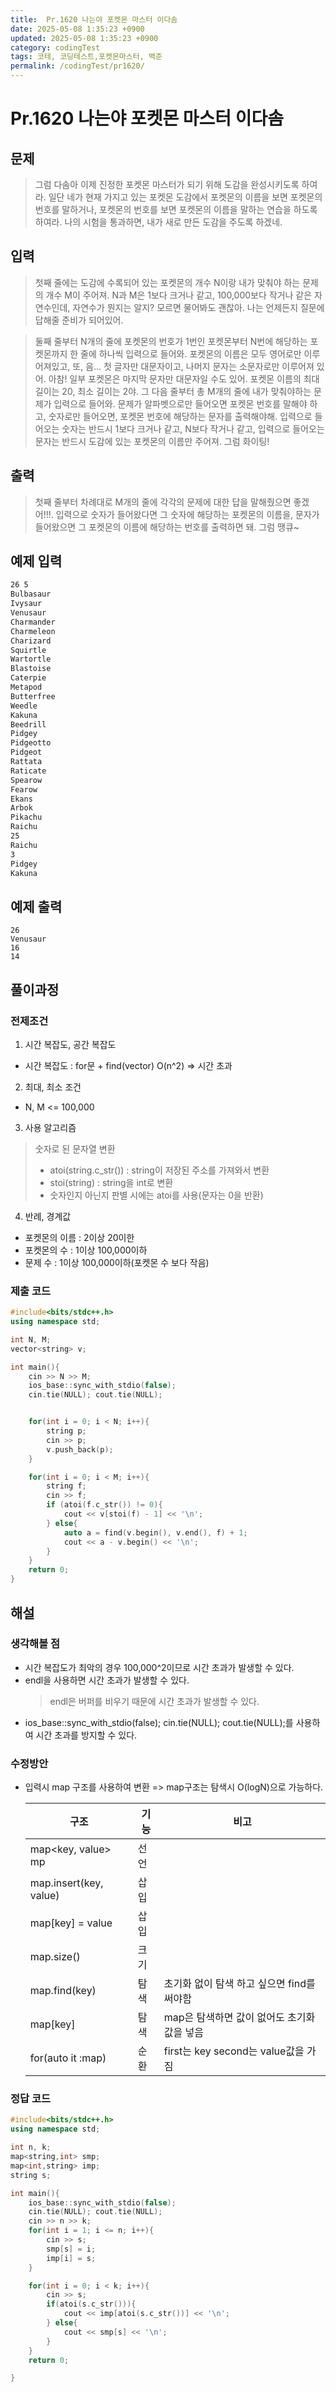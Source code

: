 ```yaml
---
title:  Pr.1620 나는야 포켓몬 마스터 이다솜
date: 2025-05-08 1:35:23 +0900
updated: 2025-05-08 1:35:23 +0900
category: codingTest
tags: 코테, 코딩테스트,포켓몬마스터, 백준
permalink: /codingTest/pr1620/
---
```

# Pr.1620 나는야 포켓몬 마스터 이다솜
## 문제
> 그럼 다솜아 이제 진정한 포켓몬 마스터가 되기 위해 도감을 완성시키도록 하여라. 일단 네가 현재 가지고 있는 포켓몬 도감에서 포켓몬의 이름을 보면 포켓몬의 번호를 말하거나, 포켓몬의 번호를 보면 포켓몬의 이름을 말하는 연습을 하도록 하여라. 나의 시험을 통과하면, 내가 새로 만든 도감을 주도록 하겠네.
## 입력
> 첫째 줄에는 도감에 수록되어 있는 포켓몬의 개수 N이랑 내가 맞춰야 하는 문제의 개수 M이 주어져. N과 M은 1보다 크거나 같고, 100,000보다 작거나 같은 자연수인데, 자연수가 뭔지는 알지? 모르면 물어봐도 괜찮아. 나는 언제든지 질문에 답해줄 준비가 되어있어.

> 둘째 줄부터 N개의 줄에 포켓몬의 번호가 1번인 포켓몬부터 N번에 해당하는 포켓몬까지 한 줄에 하나씩 입력으로 들어와. 포켓몬의 이름은 모두 영어로만 이루어져있고, 또, 음... 첫 글자만 대문자이고, 나머지 문자는 소문자로만 이루어져 있어. 아참! 일부 포켓몬은 마지막 문자만 대문자일 수도 있어. 포켓몬 이름의 최대 길이는 20, 최소 길이는 2야. 그 다음 줄부터 총 M개의 줄에 내가 맞춰야하는 문제가 입력으로 들어와. 문제가 알파벳으로만 들어오면 포켓몬 번호를 말해야 하고, 숫자로만 들어오면, 포켓몬 번호에 해당하는 문자를 출력해야해. 입력으로 들어오는 숫자는 반드시 1보다 크거나 같고, N보다 작거나 같고, 입력으로 들어오는 문자는 반드시 도감에 있는 포켓몬의 이름만 주어져. 그럼 화이팅!
## 출력
> 첫째 줄부터 차례대로 M개의 줄에 각각의 문제에 대한 답을 말해줬으면 좋겠어!!!. 입력으로 숫자가 들어왔다면 그 숫자에 해당하는 포켓몬의 이름을, 문자가 들어왔으면 그 포켓몬의 이름에 해당하는 번호를 출력하면 돼. 그럼 땡큐~

## 예제 입력

```markdown
26 5
Bulbasaur
Ivysaur
Venusaur
Charmander
Charmeleon
Charizard
Squirtle
Wartortle
Blastoise
Caterpie
Metapod
Butterfree
Weedle
Kakuna
Beedrill
Pidgey
Pidgeotto
Pidgeot
Rattata
Raticate
Spearow
Fearow
Ekans
Arbok
Pikachu
Raichu
25
Raichu
3
Pidgey
Kakuna
```

## 예제 출력

```markdownPikachu
26
Venusaur
16
14
```


## 풀이과정
### 전제조건
1. 시간 복잡도, 공간 복잡도
  - 시간 복잡도 : for문 + find(vector) O(n^2) => 시간 초과
2. 최대, 최소 조건
  - N, M <= 100,000
3. 사용 알고리즘
  > 숫자로 된 문자열 변환
  > - atoi(string.c_str()) : string이 저장된 주소를 가져와서 변환
  > - stoi(string) : string을 int로 변환
  > - 숫자인지 아닌지 판별 시에는 atoi를 사용(문자는 0을 반환)

4. 반례, 경계값
  - 포켓몬의 이름 : 2이상 20이한
  - 포켓몬의 수 : 1이상 100,000이하
  - 문제 수 : 1이상 100,000이하(포켓몬 수 보다 작음)

### 제출 코드
```cpp
#include<bits/stdc++.h>
using namespace std;

int N, M;
vector<string> v;

int main(){
    cin >> N >> M;
    ios_base::sync_with_stdio(false);
    cin.tie(NULL); cout.tie(NULL);


    for(int i = 0; i < N; i++){
        string p;
        cin >> p;
        v.push_back(p);
    }

    for(int i = 0; i < M; i++){
        string f;
        cin >> f;
        if (atoi(f.c_str()) != 0){
            cout << v[stoi(f) - 1] << '\n';
        } else{
            auto a = find(v.begin(), v.end(), f) + 1;
            cout << a - v.begin() << '\n';
        } 
    }
    return 0;
}
```

## 해설
### 생각해볼 점
  - 시간 복잡도가 최악의 경우 100,000^2이므로 시간 초과가 발생할 수 있다.
  - endl을 사용하면 시간 초과가 발생할 수 있다.
    > endl은 버퍼를 비우기 때문에 시간 초과가 발생할 수 있다.
  - ios_base::sync_with_stdio(false); cin.tie(NULL); cout.tie(NULL);를 사용하여 시간 초과를 방지할 수 있다.

### 수정방안
  - 입력시 map 구조를 사용하여 변환 => map구조는 탐색시 O(logN)으로 가능하다.
  
    | 구조                     | 기능 | 비고                            |
    |------------------------|----|-------------------------------|
    | map<key, value> mp     | 선언 |                               |
    | map.insert(key, value) | 삽입 |                               |
    | map[key] = value       | 삽입 |                               |
    | map.size()             | 크기 |                               |
    | map.find(key)          | 탐색 | 초기화 없이 탐색 하고 싶으면 find를 써야함    |
    | map[key]               | 탐색 | map은 탐색하면 값이 없어도 초기화 값을 넣음    |
    | for(auto it :map)      | 순환 | first는 key second는 value값을 가짐 |

### 정답 코드
```cpp
#include<bits/stdc++.h>
using namespace std;

int n, k;
map<string,int> smp;
map<int,string> imp;
string s;

int main(){
    ios_base::sync_with_stdio(false);
    cin.tie(NULL); cout.tie(NULL);
    cin >> n >> k;
    for(int i = 1; i <= n; i++){
        cin >> s;
        smp[s] = i;
        imp[i] = s;
    }

    for(int i = 0; i < k; i++){
        cin >> s;
        if(atoi(s.c_str())){
            cout << imp[atoi(s.c_str())] << '\n';
        } else{
            cout << smp[s] << '\n';
        }
    }
    return 0;

}
```

